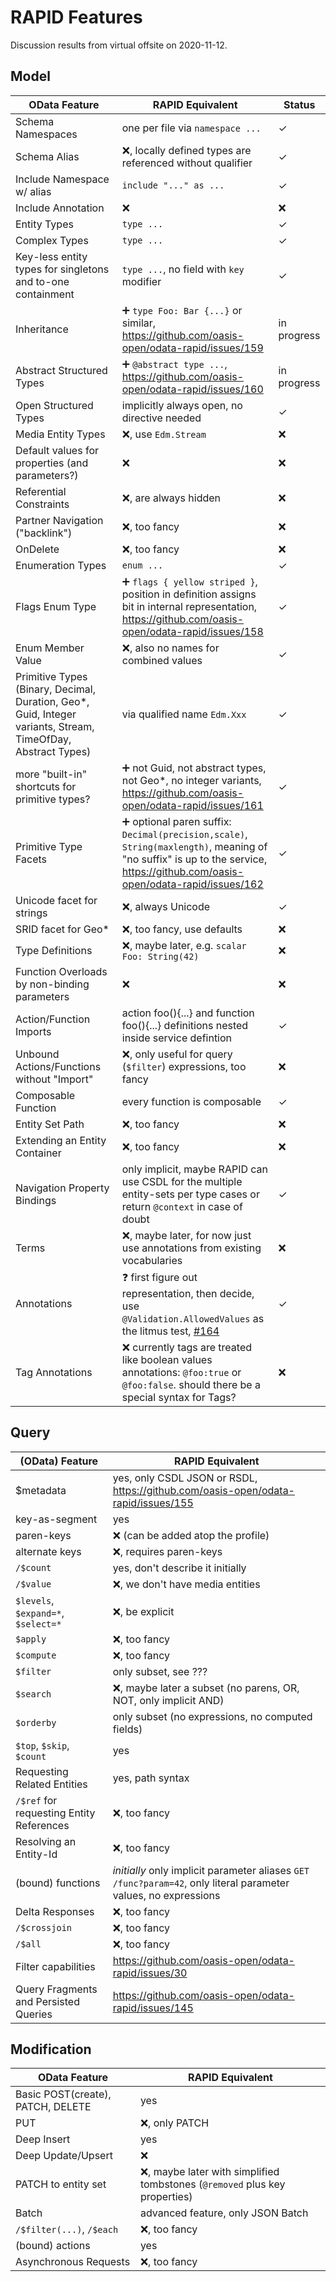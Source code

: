 # RAPID Features

Discussion results from virtual offsite on 2020-11-12.

## Model

| OData Feature                                                                                                 | RAPID Equivalent                                                                                                                                                                            | Status      |
| ------------------------------------------------------------------------------------------------------------- | ------------------------------------------------------------------------------------------------------------------------------------------------------------------------------------------- | ----------- |
| Schema Namespaces                                                                                             | one per file via `namespace ...`                                                                                                                                                            | &check;     |
| Schema Alias                                                                                                  | :x:, locally defined types are referenced without qualifier                                                                                                                                 | &check;     |
| Include Namespace w/ alias                                                                                    | `include "..." as ...`                                                                                                                                                                      | &check;     |
| Include Annotation                                                                                            | :x:                                                                                                                                                                                         | :x:         |
| Entity Types                                                                                                  | `type ...`                                                                                                                                                                                  | &check;     |
| Complex Types                                                                                                 | `type ...`                                                                                                                                                                                  | &check;     |
| Key-less entity types for singletons and to-one containment                                                   | `type ...`, no field with `key` modifier                                                                                                                                                    | &check;     |
| Inheritance                                                                                                   | :heavy_plus_sign: `type Foo: Bar {...}` or similar, https://github.com/oasis-open/odata-rapid/issues/159                                                                                    | in progress |
| Abstract Structured Types                                                                                     | :heavy_plus_sign: `@abstract type ...`, https://github.com/oasis-open/odata-rapid/issues/160                                                                                                | in progress |
| Open Structured Types                                                                                         | implicitly always open, no directive needed                                                                                                                                                 | &check;     |
| Media Entity Types                                                                                            | :x:, use `Edm.Stream`                                                                                                                                                                       | :x:         |
| Default values for properties (and parameters?)                                                               | :x:                                                                                                                                                                                         | :x:         |
| Referential Constraints                                                                                       | :x:, are always hidden                                                                                                                                                                      | :x:         |
| Partner Navigation ("backlink")                                                                               | :x:, too fancy                                                                                                                                                                              | :x:         |
| OnDelete                                                                                                      | :x:, too fancy                                                                                                                                                                              | :x:         |
| Enumeration Types                                                                                             | `enum ...`                                                                                                                                                                                  | &check;     |
| Flags Enum Type                                                                                               | :heavy_plus_sign: `flags { yellow striped }`, position in definition assigns bit in internal representation, https://github.com/oasis-open/odata-rapid/issues/158                           | &check;     |
| Enum Member Value                                                                                             | :x:, also no names for combined values                                                                                                                                                      | &check;     |
| Primitive Types (Binary, Decimal, Duration, Geo\*, Guid, Integer variants, Stream, TimeOfDay, Abstract Types) | via qualified name `Edm.Xxx`                                                                                                                                                                | &check;     |
| more "built-in" shortcuts for primitive types?                                                                | :heavy_plus_sign: not Guid, not abstract types, not Geo\*, no integer variants, https://github.com/oasis-open/odata-rapid/issues/161                                                        | &check;     |
| Primitive Type Facets                                                                                         | :heavy_plus_sign: optional paren suffix: `Decimal(precision,scale)`, `String(maxlength)`, meaning of "no suffix" is up to the service, https://github.com/oasis-open/odata-rapid/issues/162 | &check;     |
| Unicode facet for strings                                                                                     | :x:, always Unicode                                                                                                                                                                         | &check;     |
| SRID facet for Geo\*                                                                                          | :x:, too fancy, use defaults                                                                                                                                                                | :x:         |
| Type Definitions                                                                                              | :x:, maybe later, e.g. `scalar Foo: String(42)`                                                                                                                                             | :x:         |
| Function Overloads by non-binding parameters                                                                  | :x:                                                                                                                                                                                         |:x:         |
| Action/Function Imports                                                                                       | action foo(){...} and function foo(){...} definitions nested inside service defintion                                                                                                       | &check;     |
| Unbound Actions/Functions without "Import"                                                                    | :x:, only useful for query (`$filter`) expressions, too fancy                                                                                                                               | :x:         |
| Composable Function                                                                                           | every function is composable                                                                                                                                                                | &check;     |
| Entity Set Path                                                                                               | :x:, too fancy                                                                                                                                                                              | :x:         |
| Extending an Entity Container                                                                                 | :x:, too fancy                                                                                                                                                                              | :x:         |
| Navigation Property Bindings                                                                                  | only implicit, maybe RAPID can use CSDL for the multiple entity-sets per type cases or return `@context` in case of doubt                                                                   | &check;     |
| Terms                                                                                                         | :x:, maybe later, for now just use annotations from existing vocabularies                                                                                                                   | :x:         |
| Annotations                                                                                                   | :question: first figure out representation, then decide, use `@Validation.AllowedValues` as the litmus test, [#164](https://github.com/oasis-open/odata-rapid/issues/164)                   |  &check;     |
| Tag Annotations                                                                                               | :x: currently tags are treated like boolean values annotations: `@foo:true` or `@foo:false`. should there be a special syntax for Tags?                                                     | :x:         |

## Query

| (OData) Feature                          | RAPID Equivalent                                                                                                |
| ---------------------------------------- | --------------------------------------------------------------------------------------------------------------- |
| \$metadata                               | yes, only CSDL JSON or RSDL, https://github.com/oasis-open/odata-rapid/issues/155                               |
| key-as-segment                           | yes                                                                                                             |
| paren-keys                               | :x: (can be added atop the profile)                                                                             |
| alternate keys                           | :x:, requires paren-keys                                                                                        |
| `/$count`                                | yes, don't describe it initially                                                                                |
| `/$value`                                | :x:, we don't have media entities                                                                               |
| `$levels`, `$expand=*`, `$select=*`      | :x:, be explicit                                                                                                |
| `$apply`                                 | :x:, too fancy                                                                                                  |
| `$compute`                               | :x:, too fancy                                                                                                  |
| `$filter`                                | only subset, see ???                                                                                            |
| `$search`                                | :x:, maybe later a subset (no parens, OR, NOT, only implicit AND)                                               |
| `$orderby`                               | only subset (no expressions, no computed fields)                                                                |
| `$top`, `$skip`, `$count`                | yes                                                                                                             |
| Requesting Related Entities              | yes, path syntax                                                                                                |
| `/$ref` for requesting Entity References | :x:, too fancy                                                                                                  |
| Resolving an Entity-Id                   | :x:, too fancy                                                                                                  |
| (bound) functions                        | _initially_ only implicit parameter aliases `GET /func?param=42`, only literal parameter values, no expressions |
| Delta Responses                          | :x:, too fancy                                                                                                  |
| `/$crossjoin`                            | :x:, too fancy                                                                                                  |
| `/$all`                                  | :x:, too fancy                                                                                                  |
| Filter capabilities                      | https://github.com/oasis-open/odata-rapid/issues/30                                                             |
| Query Fragments and Persisted Queries    | https://github.com/oasis-open/odata-rapid/issues/145                                                            |

## Modification

| OData Feature                     | RAPID Equivalent                                                             |
| --------------------------------- | ---------------------------------------------------------------------------- |
| Basic POST(create), PATCH, DELETE | yes                                                                          |
| PUT                               | :x:, only PATCH                                                              |
| Deep Insert                       | yes                                                                          |
| Deep Update/Upsert                | :x:                                                                          |
| PATCH to entity set               | :x:, maybe later with simplified tombstones (`@removed` plus key properties) |
| Batch                             | advanced feature, only JSON Batch                                            |
| `/$filter(...)`, `/$each`         | :x:, too fancy                                                               |
| (bound) actions                   | yes                                                                          |
| Asynchronous Requests             | :x:, too fancy                                                               |
